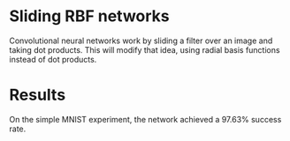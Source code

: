 # Sliding RBF networks

Convolutional neural networks work by sliding a filter over an image and taking dot products. This will modify that idea, using radial basis functions instead of dot products.

# Results

On the simple MNIST experiment, the network achieved a 97.63% success rate.
